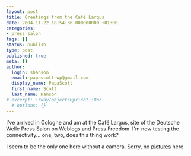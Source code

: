 ```yaml
---
layout: post
title: Greetings from the Café Largus
date: 2004-11-22 18:54:36.000000000 +01:00
categories:
- press salon
tags: []
status: publish
type: post
published: true
meta: {}
author:
  login: shanson
  email: papascott-wp@gmail.com
  display_name: PapaScott
  first_name: Scott
  last_name: Hanson
# excerpt: !ruby/object:Hpricot::Doc
  # options: {}
---
```

<p>I've arrived in Cologne and am at the Caf&eacute; Largus, site of the Deutsche Welle Press Salon on Weblogs and Press Freedom. I'm now testing the connectivity... one, two, does this thing work?</p>
<p>I seem to be the only one here without a camera. Sorry, no <a href="http://heiko.typepad.com/moblog/2004/11/schockwellenrei.html">pictures</a> here.</p>
